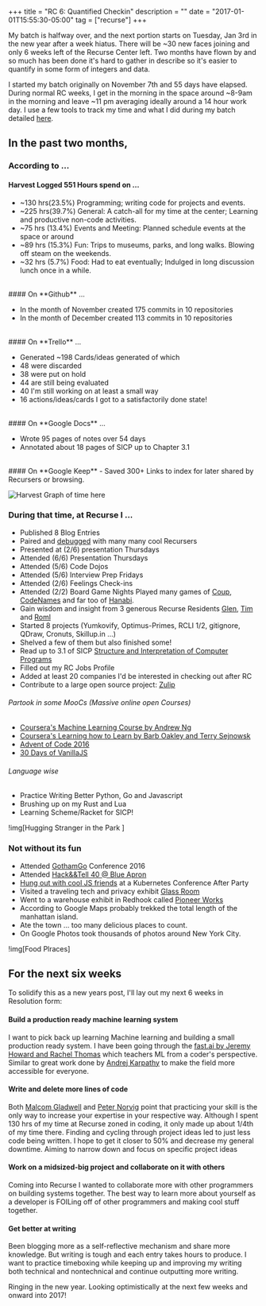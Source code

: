 +++
title = "RC 6: Quantified Checkin"
description = ""
date = "2017-01-01T15:55:30-05:00"
tag = ["recurse"]
+++

My batch is halfway over, and the next portion starts on Tuesday, Jan 3rd in the new year after a week hiatus. There will be ~30 new faces joining and only 6 weeks left of the Recurse Center left. Two months have flown by and so much has been done it's hard to gather in describe so it's easier to quantify in some form of integers and data.

I started my batch originally on November 7th and 55 days have elapsed. During normal RC weeks, I get in the morning in the space around ~8-9am in the morning and leave ~11 pm averaging ideally around a 14 hour work day. I use a few tools to track my time and what I did during my batch detailed [here](/week-1/).


In the past two months,
---

### According to ...

#### **Harvest** Logged 551 Hours spend on ...

- ~130 hrs(23.5%) Programming; writing code for projects and events.
- ~225 hrs(39.7%) General: A catch-all for my time at the center; Learning and productive non-code activities.
- ~75 hrs (13.4%) Events and Meeting: Planned schedule events at the space or around
- ~89 hrs (15.3%) Fun: Trips to museums, parks, and long walks. Blowing off steam on the weekends.
- ~32 hrs (5.7%)  Food: Had to eat eventually; Indulged in long discussion lunch once in a while.

<br/>
####  On **Github** ...

- In the month of November created 175 commits in 10 repositories
- In the month of December created 113 commits in 10 repositories

<br/>
####  On **Trello** ...

- Generated ~198 Cards/ideas generated of which
- 48 were discarded
- 38 were put on hold
- 44 are still being evaluated
- 40 I'm still working on at least a small way
- 16 actions/ideas/cards I got to a satisfactorily done state!

<br/>
####  On **Google Docs** ...

- Wrote 95 pages of notes over 54 days
- Annotated about 18 pages of SICP up to Chapter 3.1

<br/>
#### On **Google Keep**
- Saved 300+ Links to index for later shared by Recursers or browsing.

![Harvest Graph of time here]()

### During that time, at Recurse I ...
- Published 8 Blog Entries
- Paired and [debugged](/recurse/debugging-debugging) with many many cool Recursers
- Presented at (2/6) presentation Thursdays
- Attended (6/6) Presentation Thursdays
- Attended (5/6) Code Dojos
- Attended (5/6) Interview Prep Fridays
- Attended (2/6) Feelings Check-ins
- Attended (2/2) Board Game Nights Played many games of [Coup](https://www.amazon.com/Indie-Boards-Cards-COU1IBC-Dystopian/dp/B00GDI4HX4), [CodeNames](https://www.amazon.com/Czech-Games-00031CGE-Codenames/dp/B014Q1XX9S/ref=pd_lpo_21_bs_t_2?_encoding=UTF8&psc=1&refRID=6ATH8DCQKKH1CP8T5ZV2) and far too of [Hanabi](https://www.amazon.com/R-Games-RR-869-Hanabi/dp/B00CYQ9Q76/ref=sr_1_1?s=toys-and-games&ie=UTF8&qid=1483257073&sr=1-1&keywords=hanabi+card+game).
- Gain wisdom and insight from 3 generous Recurse Residents [Glen](http://glench.com), [Tim](http://web.mit.edu/tabbott/www/) and [Roml](https://twitter.com/r0ml/status/804044505666166784.)
- Started 8 projects (Yumkovify, Optimus-Primes, RCLI 1/2, gitignore, QDraw, Cronuts, Skillup.in ...)
- Shelved a few of them but also finished some!
- Read up to 3.1 of SICP [Structure and Interpretation of Computer Programs](https://en.wikipedia.org/wiki/Structure_and_Interpretation_of_Computer_Programs)
- Filled out my RC Jobs Profile
- Added at least 20 companies I'd be interested in checking out after RC
- Contribute to a large open source project: [Zulip](https://github.com/zulip/zulip)

###### Partook in some MooCs (Massive online open Courses)
- [Coursera's Machine Learning Course by Andrew Ng](https://www.coursera.org/learn/machine-learning/home)
- [Coursera's Learning how to Learn by Barb Oakley and Terry Sejnowsk](https://www.coursera.org/learn/learning-how-to-learn/home/welcome)
- [Advent of Code 2016](adventofcode.com)
- [30 Days of VanillaJS](https://javascript30.com)

###### Language wise

   - Practice Writing Better Python, Go and Javascript
   - Brushing up on my Rust and Lua
   - Learning Scheme/Racket for SICP!

!img[Hugging Stranger in the Park ]

### Not without its fun
- Attended [GothamGo](http://gothamgo.com) Conference 2016
- Attended [Hack&&Tell 40 @ Blue Apron](https://www.meetup.com/hack-and-tell/events/234721470/)
- [Hung out with cool JS friends](https://twitter.com/StanZheng/status/808656316143140864) at a Kubernetes Conference After Party
- Visited a traveling tech and privacy exhibit [Glass Room](https://theglassroomnyc.org)
- Went to a warehouse exhibit in Redhook called [Pioneer Works](pioneerworks.org)
- According to Google Maps probably trekked the total length of the manhattan island.
- Ate the town ... too many delicious places to count.
- On Google Photos took thousands of photos around New York City.

!img[Food Plraces]

For the next six weeks
---

To solidify this as a new years post, I'll lay out my next 6 weeks in Resolution form:

#### Build a production ready machine learning system
I want to pick back up learning Machine learning and building a small production ready system. I have been going through the [fast.ai by Jeremy Howard and Rachel Thomas](http://www.fast.ai/) which teachers ML from a coder's perspective. Similar to great work done by [Andrej Karpathy](http://karpathy.github.io/neuralnets/) to make the field more accessible for everyone.
#### Write and delete more lines of code
 Both [Malcom Gladwell](http://wisdomgroup.com/blog/10000-hours-of-practice/) and [Peter Norvig](http://norvig.com/21-days.html) point that practicing your skill is the only way to increase your expertise in your respective way. Although I spent 130 hrs of my time at Recurse zoned in coding, it only made up about 1/4th of my time there. Finding and cycling through project ideas led to just less code being written. I hope to get it closer to 50% and decrease my general downtime. Aiming to narrow down and focus on specific project ideas

#### Work on a midsized-big project and collaborate on it with others
Coming into Recurse I wanted to collaborate more with other programmers on building systems together. The best way to learn more about yourself as a developer is FOILing off of other programmers and making cool stuff together.

#### Get better at writing

Been blogging more as a self-reflective mechanism and share more knowledge. But writing is tough and each entry takes hours to produce. I want to practice timeboxing while keeping up and improving my writing both technical and nontechnical and continue outputting more writing.


Ringing in the new year. Looking optimistically at the next few weeks and onward into 2017!